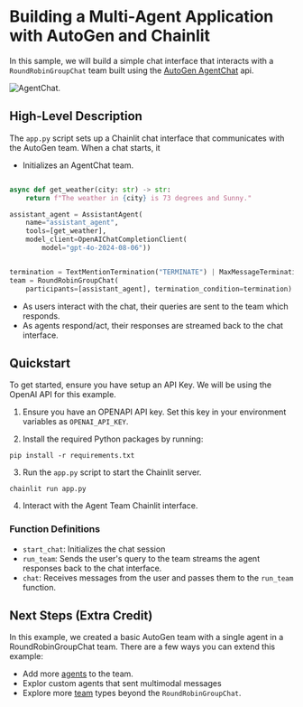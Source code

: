 # Building a Multi-Agent Application with AutoGen and Chainlit

In this sample, we will build a simple chat interface that interacts with a `RoundRobinGroupChat` team built using the [AutoGen AgentChat](https://microsoft.github.io/autogen/dev/user-guide/agentchat-user-guide/index.html) api.

![AgentChat](docs/chainlit_autogen.png).

## High-Level Description

The `app.py` script sets up a Chainlit chat interface that communicates with the AutoGen team. When a chat starts, it

- Initializes an AgentChat team.

```python

async def get_weather(city: str) -> str:
    return f"The weather in {city} is 73 degrees and Sunny."

assistant_agent = AssistantAgent(
    name="assistant_agent",
    tools=[get_weather],
    model_client=OpenAIChatCompletionClient(
        model="gpt-4o-2024-08-06"))


termination = TextMentionTermination("TERMINATE") | MaxMessageTermination(10)
team = RoundRobinGroupChat(
    participants=[assistant_agent], termination_condition=termination)

```

- As users interact with the chat, their queries are sent to the team which responds.
- As agents respond/act, their responses are streamed back to the chat interface.

## Quickstart

To get started, ensure you have setup an API Key. We will be using the OpenAI API for this example.

1. Ensure you have an OPENAPI API key. Set this key in your environment variables as `OPENAI_API_KEY`.

2. Install the required Python packages by running:

```shell
pip install -r requirements.txt
```

3. Run the `app.py` script to start the Chainlit server.

```shell
chainlit run app.py
```

4. Interact with the Agent Team Chainlit interface.

### Function Definitions

- `start_chat`: Initializes the chat session
- `run_team`: Sends the user's query to the team streams the agent responses back to the chat interface.
- `chat`: Receives messages from the user and passes them to the `run_team` function.

## Next Steps (Extra Credit)

In this example, we created a basic AutoGen team with a single agent in a RoundRobinGroupChat team. There are a few ways you can extend this example:

- Add more [agents](https://microsoft.github.io/autogen/dev/user-guide/agentchat-user-guide/tutorial/agents.html) to the team.
- Explor custom agents that sent multimodal messages
- Explore more [team](https://microsoft.github.io/autogen/dev/user-guide/agentchat-user-guide/tutorial/teams.html) types beyond the `RoundRobinGroupChat`.

